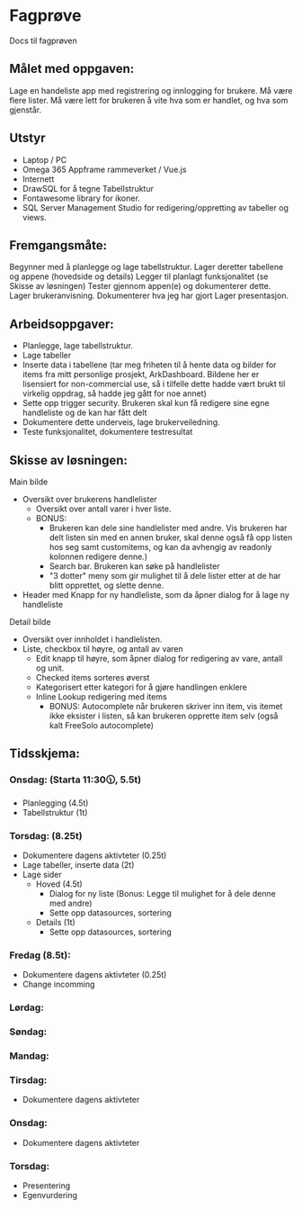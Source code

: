 # Fagprøve
Docs til fagprøven

## Målet med oppgaven:
Lage en handeliste app med registrering og innlogging for brukere.
Må være flere lister.
Må være lett for brukeren å vite hva som er handlet, og hva som gjenstår.

## Utstyr
- Laptop / PC
- Omega 365 Appframe rammeverket / Vue.js
- Internett
- DrawSQL for å tegne Tabellstruktur
- Fontawesome library for ikoner.
- SQL Server Management Studio for redigering/oppretting av tabeller og views.

## Fremgangsmåte:
Begynner med å planlegge og lage tabellstruktur.
Lager deretter tabellene og appene (hovedside og details)
Legger til planlagt funksjonalitet (se Skisse av løsningen) 
Tester gjennom appen(e) og dokumenterer dette.
Lager brukeranvisning.
Dokumenterer hva jeg har gjort
Lager presentasjon.

## Arbeidsoppgaver:

- Planlegge, lage tabellstruktur.
- Lage tabeller
- Inserte data i tabellene (tar meg friheten til å hente data og bilder for items fra mitt personlige prosjekt, ArkDashboard. Bildene her er lisensiert for non-commercial use, så i tilfelle dette hadde vært brukt til virkelig oppdrag, så hadde jeg gått for noe annet)
- Sette opp trigger security. Brukeren skal kun få redigere sine egne handleliste og de kan har fått delt
- Dokumentere dette underveis, lage brukerveiledning.
- Teste funksjonalitet, dokumentere testresultat

## Skisse av løsningen:
Main bilde
- Oversikt over brukerens handlelister
    - Oversikt over antall varer i hver liste.
    - BONUS:
        - Brukeren kan dele sine handlelister med andre. Vis brukeren har delt listen sin med en annen bruker, skal denne også få opp listen hos seg samt customitems, og kan da avhengig av readonly kolonnen redigere denne.)
        - Search bar. Brukeren kan søke på handlelister
        - "3 dotter" meny som gir mulighet til å dele lister etter at de har blitt opprettet, og slette denne.
- Header med Knapp for ny handleliste, som da åpner dialog for å lage ny handleliste

Detail bilde
- Oversikt over innholdet i handlelisten.
- Liste, checkbox til høyre, og antall av varen
    - Edit knapp til høyre, som åpner dialog for redigering av vare, antall og unit.
    - Checked items sorteres øverst
    - Kategorisert etter kategori for å gjøre handlingen enklere
    - Inline Lookup redigering med items
        - BONUS: Autocomplete når brukeren skriver inn item, vis itemet ikke eksister i listen, så kan brukeren opprette item selv (også kalt FreeSolo autocomplete)



## Tidsskjema:

### Onsdag: (Starta 11:30🕦, 5.5t)
- Planlegging (4.5t)
- Tabellstruktur (1t)
  
### Torsdag: (8.25t)
- Dokumentere dagens aktivteter (0.25t)
- Lage tabeller, inserte data (2t)
- Lage sider
    - Hoved (4.5t)
      - Dialog for ny liste (Bonus: Legge til mulighet for å dele denne med andre)
      - Sette opp datasources, sortering
    - Details (1t)
      - Sette opp datasources, sortering
      
### Fredag (8.5t):
- Dokumentere dagens aktivteter (0.25t)
- Change incomming

### Lørdag:

### Søndag:

### Mandag:

### Tirsdag:
- Dokumentere dagens aktivteter


### Onsdag:
- Dokumentere dagens aktivteter

### Torsdag:
- Presentering
- Egenvurdering
